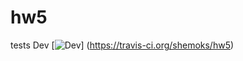 # hw5
tests
Dev [![Dev](https://travis-ci.org/shemoks/hw5.svg?branch=dev)] (https://travis-ci.org/shemoks/hw5)
